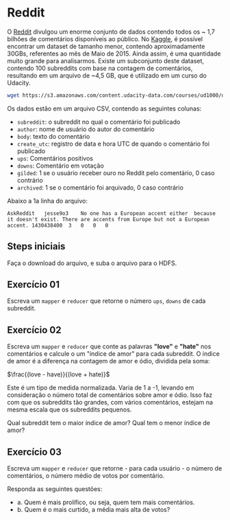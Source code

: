 # Reddit

O [Reddit](https://www.reddit.com) divulgou um enorme conjunto de dados contendo todos os ~ 1,7 bilhões de comentários disponíveis ao público. No [Kaggle](https://www.kaggle.com), é possível encontrar um dataset de tamanho menor, contendo aproximadamente 30GBs, referentes ao mês de Maio de 2015. Ainda assim, é uma quantidade muito grande para analisarmos. Existe um subconjunto deste dataset, contendo 100 subreddits com base na contagem de comentários, resultando em um arquivo de ~4,5 GB, que é utilizado em um curso do Udacity.

```bash
wget https://s3.amazonaws.com/content.udacity-data.com/courses/ud1000/data/comments.tar.gz
```

Os dados estão em um arquivo CSV, contendo as seguintes colunas:

- `subreddit`: o subreddit no qual o comentário foi publicado
- `author`: nome de usuário do autor do comentário
- `body`: texto do comentário
- `create_utc`: registro de data e hora UTC de quando o comentário foi publicado
- `ups`: Comentários positivos
- `downs`: Comentário em votação
- `gilded`: 1 se o usuário receber ouro no Reddit pelo comentário, 0 caso contrário
- `archived`: 1 se o comentário foi arquivado, 0 caso contrário

Abaixo a 1a linha do arquivo:

```tsv
AskReddit	jesse9o3	No one has a European accent either  because it doesn't exist. There are accents from Europe but not a European accent.	1430438400	3	0	0	0
```

## Steps iniciais

Faça o download do arquivo, e suba o arquivo para o HDFS.

## Exercício 01

Escreva um `mapper` e `reducer` que retorne o número `ups`, `downs` de cada subreddit.

## Exercício 02

Escreva um `mapper` e `reducer` que conte as palavras **"love"** e **"hate"** nos comentários e calcule o um "índice de amor" para cada subreddit. O índice de amor é a diferença na contagem de amor e ódio, dividida pela soma:

$\frac{(love - have)}{(love + hate)}$

Este é um tipo de medida normalizada. Varia de 1 a -1, levando em consideração o número total de comentários sobre amor e ódio. Isso faz com que os subreddits tão grandes, com vários comentários, estejam na mesma escala que os subreddits pequenos.

Qual subreddit tem o maior índice de amor? Qual tem o menor índice de amor?

## Exercício 03

Escreva um `mapper` e `reducer` que retorne - para cada usuário - o número de comentários, o número médio de votos por comentário.

Responda as seguintes questões:

- a. Quem é mais prolífico, ou seja, quem tem mais comentários.
- b. Quem é o mais curtido, a média mais alta de votos?
